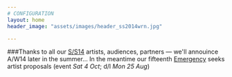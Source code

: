 ```yaml
---
# CONFIGURATION
layout: home
header_image: "assets/images/header_ss2014wrn.jpg"

---
```

###Thanks to all our [S/S14](/current/2014-springsummer) artists, audiences, partners — we'll annouince A/W14 later in the summer… In the meantime our fifteenth [Emergency](/hab/emergency) seeks artist proposals (event *Sat 4 Oct*; d/l *Mon 25 Aug*)
